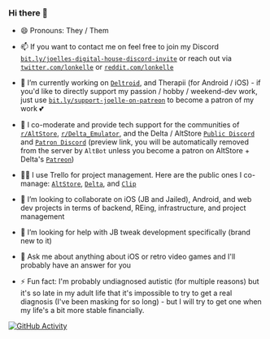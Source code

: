 ### Hi there 👋

- 😄 Pronouns: They / Them
- 📫 If you want to contact me on feel free to join my Discord [`bit.ly/joelles-digital-house-discord-invite`](https://bit.ly/joelles-digital-house-discord-invite) or reach out via [`twitter.com/lonkelle`](https://twitter.com/lonkelle) or [`reddit.com/lonkelle`](https://www.reddit.com/user/lonkelle/) 
- 🔭 I’m currently working on [`Deltroid`](https://bit.ly/deltroid-twitter), and Therapii (for Android / iOS) - if you'd like to directly support my passion / hobby / weekend-dev work, just use [`bit.ly/support-joelle-on-patreon`](https://bit.ly/support-joellestickney-on-patreon) to become a patron of my work 💕
- 🌱 I co-moderate and provide tech support for the communities of [`r/AltStore`](https://bit.ly/altstore-reddit), [`r/Delta_Emulator`](https://bit.ly/delta-reddit), and the Delta / AltStore [`Public Discord`](https://bit.ly/altmember-delta-general-chat) and [`Patron Discord`](https://bit.ly/altpatron-preview) (preview link, you will be automatically removed from the server by `AltBot` unless you become a patron on AltStore + Delta's [`Patreon`](https://bit.ly/rileytestut-patreon))
- 👩‍💼 I use Trello for project management. Here are the public ones I co-manage: [`AltStore`](https://bit.ly/altstore-features), [`Delta`](https://bit.ly/delta-features), and [`Clip`](https://bit.ly/clip-features)
- 👯 I’m looking to collaborate on iOS (JB and Jailed), Android, and web dev projects in terms of backend, REing, infrastructure, and project management
- 🤔 I’m looking for help with JB tweak development specifically (brand new to it)
- 💬 Ask me about anything about iOS or retro video games and I'll probably have an answer for you

- ⚡ Fun fact: I'm probably undiagnosed autistic (for multiple reasons) but it's so late in my adult life that it's impossible to try to get a real diagnosis (I've been masking for so long) - but I will try to get one when my life's a bit more stable financially.

[![GitHub Activity](https://github-readme-stats.vercel.app/api?username=lonkelle&count_private=true&theme=dark&show_icons=true&icon_color=0BE7EE&hide_border=true)](https://github.com/anuraghazra/github-readme-stats)
